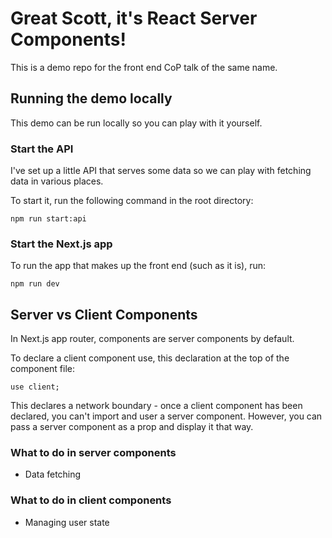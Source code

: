 # Great Scott, it's React Server Components!

This is a demo repo for the front end CoP talk of the same name.

## Running the demo locally

This demo can be run locally so you can play with it yourself.

### Start the API

I've set up a little API that serves some data so we can play with fetching data in various places.

To start it, run the following command in the root directory:

`npm run start:api`

### Start the Next.js app

To run the app that makes up the front end (such as it is), run:

`npm run dev`

## Server vs Client Components

In Next.js app router, components are server components by default.

To declare a client component use, this declaration at the top of the component file:

`use client;`

This declares a network boundary - once a client component has been declared, you can't import and user a server component. However, you can pass a server component as a prop and display it that way.

### What to do in server components

- Data fetching

### What to do in client components

- Managing user state
